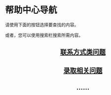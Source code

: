 # 帮助中心导航

请使用下面的按钮选择要查找的内容。

或者，您可以使用搜索栏搜索所需内容。


## <center>[联系方式类问题](./contacts)</center>

## <center>[录取相关问题](./admissions)</center>

## <center>......</center>